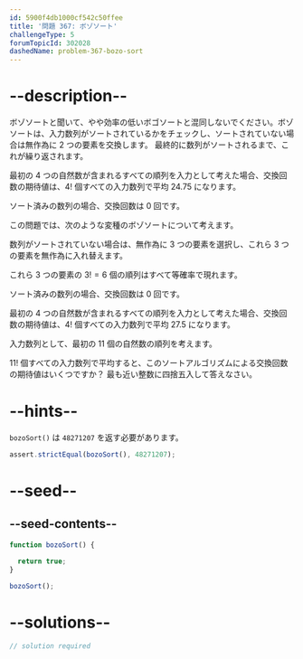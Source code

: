 ```yaml
---
id: 5900f4db1000cf542c50ffee
title: '問題 367: ボゾソート'
challengeType: 5
forumTopicId: 302028
dashedName: problem-367-bozo-sort
---
```


# --description--

ボゾソートと聞いて、やや効率の低いボゴソートと混同しないでください。ボゾソートは、入力数列がソートされているかをチェックし、ソートされていない場合は無作為に 2 つの要素を交換します。 最終的に数列がソートされるまで、これが繰り返されます。

最初の 4 つの自然数が含まれるすべての順列を入力として考えた場合、交換回数の期待値は、$4!$ 個すべての入力数列で平均 $24.75$ になります。

ソート済みの数列の場合、交換回数は 0 回です。

この問題では、次のような変種のボゾソートについて考えます。

数列がソートされていない場合は、無作為に 3 つの要素を選択し、これら 3 つの要素を無作為に入れ替えます。

これら 3 つの要素の $3! = 6$ 個の順列はすべて等確率で現れます。

ソート済みの数列の場合、交換回数は 0 回です。

最初の 4 つの自然数が含まれるすべての順列を入力として考えた場合、交換回数の期待値は、$4!$ 個すべての入力数列で平均 $27.5$ になります。

入力数列として、最初の 11 個の自然数の順列を考えます。

$11!$ 個すべての入力数列で平均すると、このソートアルゴリズムによる交換回数の期待値はいくつですか？ 最も近い整数に四捨五入して答えなさい。

# --hints--

`bozoSort()` は `48271207` を返す必要があります。

```js
assert.strictEqual(bozoSort(), 48271207);
```

# --seed--

## --seed-contents--

```js
function bozoSort() {

  return true;
}

bozoSort();
```

# --solutions--

```js
// solution required
```
